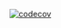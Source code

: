 [![codecov](https://codecov.io/gh/tenchi-of-darkness/TravelPlannerHikeService/graph/badge.svg?token=MJ5K653KD4)](https://codecov.io/gh/tenchi-of-darkness/TravelPlannerHikeService)
